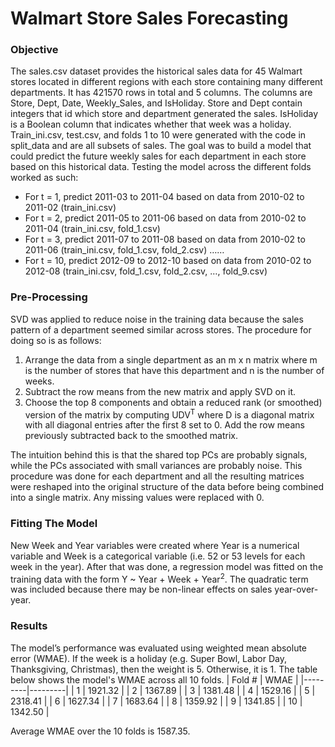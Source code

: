 # Walmart Store Sales Forecasting
### Objective
The sales.csv dataset provides the historical sales data for 45 Walmart stores located in different regions with each store containing many different departments. It has 421570 rows in total and 5 columns. The columns are Store, Dept, Date, Weekly_Sales, and IsHoliday. Store and Dept contain integers that id which store and department generated the sales. IsHoliday is a Boolean column that indicates whether that week was a holiday. Train_ini.csv, test.csv, and folds 1 to 10 were generated with the code in split_data and are all subsets of sales. The goal was to build a model that could predict the future weekly sales for each department in each store based on this historical data. Testing the model across the different folds worked as such:
* For t = 1, predict 2011-03 to 2011-04 based on data from 2010-02 to 2011-02 (train_ini.csv)
* For t = 2, predict 2011-05 to 2011-06 based on data from 2010-02 to 2011-04 (train_ini.csv, fold_1.csv)
* For t = 3, predict 2011-07 to 2011-08 based on data from 2010-02 to 2011-06 (train_ini.csv, fold_1.csv, fold_2.csv)
……
* For t = 10, predict 2012-09 to 2012-10 based on data from 2010-02 to 2012-08 (train_ini.csv, fold_1.csv, fold_2.csv, …, fold_9.csv)
### Pre-Processing
SVD was applied to reduce noise in the training data because the sales pattern of a department seemed similar across stores. The procedure for doing so is as follows:
1. Arrange the data from a single department as an m x n matrix where m is the number of stores that have this department and n is the number of weeks.
2. Subtract the row means from the new matrix and apply SVD on it.
3. Choose the top 8 components and obtain a reduced rank (or smoothed) version of the matrix by computing UDV<sup>T</sup> where D is a diagonal matrix with all diagonal entries after the first 8 set to 0. Add the row means previously subtracted back to the smoothed matrix.

The intuition behind this is that the shared top PCs are probably signals, while the PCs associated with small variances are probably noise. This procedure was done for each department and all the resulting matrices were reshaped into the original structure of the data before being combined into a single matrix. Any missing values were replaced with 0.
### Fitting The Model
New Week and Year variables were created where Year is a numerical variable and Week is a categorical variable (i.e. 52 or 53 levels for each week in the year). After that was done, a regression model was fitted on the training data with the form Y ~ Year + Week + Year<sup>2</sup>. The quadratic term was included because there may be non-linear effects on sales year-over-year.
### Results
The model’s performance was evaluated using weighted mean absolute error (WMAE). If the week is a holiday (e.g. Super Bowl, Labor Day, Thanksgiving, Christmas), then the weight is 5. Otherwise, it is 1. The table below shows the model's WMAE across all 10 folds.
| Fold #  |  WMAE   |
|---------|---------|
| 1       | 1921.32 |
| 2       | 1367.89 |
| 3       | 1381.48 |
| 4       | 1529.16 |
| 5       | 2318.41 |
| 6       | 1627.34 |
| 7       | 1683.64 |
| 8       | 1359.92 |
| 9       | 1341.85 |
| 10      | 1342.50 |

Average WMAE over the 10 folds is 1587.35.